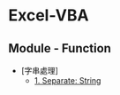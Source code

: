 # Excel-VBA


<h2> Module - Function</h2>

- [字串處理]
    - [1. Separate: String](https://github.com/Guan-Wei/Excel-VBA/blob/master/1.%20Separate:%20String)
